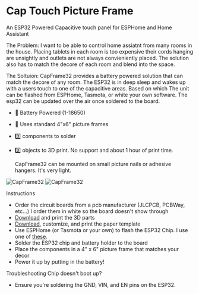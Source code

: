 # Cap Touch Picture Frame
An ESP32 Powered Capacitive touch panel for ESPHome and Home Assistant

The Problem: I want to be able to control home assiatnt from many rooms in the house. Placing tablets in each room is too expensive their cords hanging are unsightly and outlets are not always convieniently placed. The solution also has to match the decore of each room and blend into the space.

The Soltuion: CapFrame32 provides a battery powered solution that can match the decore of any room. The ESP32 is in deep sleep and wakes up with a users touch to one of the capacitive areas. Based on which  The unit can be flashed from ESPHome, Tasmota, or white your own software. The esp32 can be updated over the air once soldered to the board.

-   🔋   Battery Powered (1-18650)
-  🏪 Uses standard 4"x6" picture frames
-  3️⃣ components to solder
-  3️⃣ objects to 3D print. No support and about 1 hour of print time.

   CapFrame32 can be mounted on small picture nails or adhesive hangers. It's very light.
    
![CapFrame32](https://i.imgur.com/jh7MDC7.jpg)
![CapFrame32](https://imgur.com/JvT1Y4J)

Instructions
 - Order the circuit boards from a pcb manufacturer (JLCPCB, PCBWay, etc...) I order them in white so the board doesn't show through
 - [Download](https://github.com/Therefore/Cap-Touch-Picture-Frame/blob/main/Wall%20Offset%20Mounts.stl) and print the 3D parts
 - [Download](https://github.com/Therefore/Cap-Touch-Picture-Frame/blob/main/CapFrame32%20-%20Paper%20Template.pptx), customize, and print the paper template
 - Use ESPHome (or Tasmota or your own) to flash the ESP32 Chip. I use one of [these](https://i.imgur.com/y9FOEVh.jpg).
 - Solder the ESP32 chip and battery holder to the board
 - Place the components in a 4" x 6" picture frame that matches your decor
 - Power it up by putting in the battery!

Troubleshooting
 Chip doesn't boot up?
 - Ensure you're soldering the GND, VIN, and EN pins on the ESP32.


